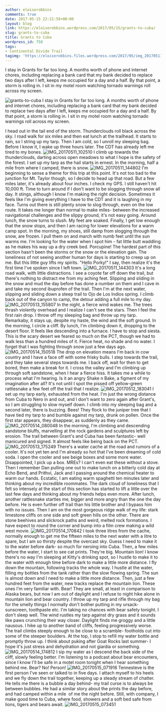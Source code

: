 ```yaml
---
author: eloiserobbins
comments: true
date: 2017-05-15 22:21:59+00:00
layout: blog
link: https://eloiserobbins.wordpress.com/2017/05/15/grants-to-cuba/
slug: grants-to-cuba
title: Grants to Cuba
wordpress_id: 758
tags:
- Continental Divide Trail
tagimg: 'https://eloiserobbins.files.wordpress.com/2017/05/img_20170511_130106.jpg'
---
```


I stay in Grants for far too long. A months worth of phone and internet chores, including replacing a bank card that my bank decided to replace two days after I left, keeps me occupied for a day and a half. By that point, a storm is rolling in. I sit in my motel room watching tornado warnings roll across my screen.


![grants-to-cuba](https://eloiserobbins.files.wordpress.com/2017/05/img_20170511_130106.jpg)
I stay in Grants for far too long. A months worth of phone and internet chores, including replacing a bank card that my bank decided to replace two days after I left, keeps me occupied for a day and a half. By that point, a storm is rolling in. I sit in my motel room watching tornado warnings roll across my screen.

I head out in the tail end of the storm. Thunderclouds roll black across the sky. I road walk for six miles and then eat lunch at the trailhead. It starts to rain, so I string up my tarp. Then I am cold, so I unroll my sleeping bag. Before I know it, I wake up three hours later. The CDT has already left me tired to my bones.
![IMG_20170511_102510](https://eloiserobbins.files.wordpress.com/2017/05/img_20170511_102510.jpg)
I climb up towards the thunderclouds, darting across open meadows to what I hope is the safety of the forest. I set up my tarp as the hail starts in ernest. In the morning, half a mile from where I camped, there is snow.
![IMG_20170511_144802](https://eloiserobbins.files.wordpress.com/2017/05/img_20170511_144802.jpg)
I'm beginning to sense a theme for this trip at this point. It's not too bad to the junction for Mt. Taylor though, so I decide to head up that road. But a few miles later, it's already about four inches. I check my GPS. I still haven't hit 10,000 ft. Time to turn around if I don't want to be slogging through snow all day. It stings, although I know I'm making the right decision. Sometimes it feels like I'm giving everything I have to the CDT and it is laughing in my face.
Turns out there is still plenty snow to slog through, even on the low route. It takes me longer than normal to make miles- between the increased navigational challenges and the slippy ground, it's not easy going. Around lunch, the snow turns to slush. My feet are soaked. Finally, I get low enough that the snow stops, and then I am racing for lower elevations for a warm camp spot.
In the morning, my shoes, still damp from slogging through the snow, are frozen. I pull them on and march with numb feet until the sun warms me. I'm looking for the water when I spot him - fat little butt waddling as he makes his way up a dry creek bed. Porcupine! The hardest part of this section hasn't been the storms or the snow or the elevation gain. The loneliness of not seeing another human for days is starting to creep up on me. But this little guy lifts my spirits. "Hello Porky!" I say, then realize it's the first time I've spoken since I left town.
![IMG_20170511_144303](https://eloiserobbins.files.wordpress.com/2017/05/img_20170511_1443031.jpg)
It's a long road walk, with little distractions. I see a coyote far off down the trail, but there's nothing to distract me from my aching feet. Slipping and sliding in the snow and mud the day before has done a number on them and I cave in and take my second ibuprofen of the trail. Then I'm at the next water, slipping and sliding down a steep trail to Ojo de Los Indios spring. I climb back out of the canyon to camp, the detour adding a full mile to my day.
![IMG_20170513_155807](https://eloiserobbins.files.wordpress.com/2017/05/img_20170513_155807.jpg)
In the night, a fierce wind wakes me. The trees thrash violently overhead and I realize I can't see the stars. Then I feel the first rain drop. I throw off my sleeping bag and throw up my tarp. Remarkaby, it stays up, despite my haste, the wind and the soft ground.
In the morning, I circle a cliff. By lunch, I'm climbing down it, dropping to the desert floor. It feels like descending into a furnace. I have to stop and siesta. This is the scary desert we feared so much on the PCT, though we had to walk less than a hundred miles of it. Fierce heat, no shade and no water. I forget that I was fighting through snow just a few days ago.
![IMG_20170514_150518](https://eloiserobbins.files.wordpress.com/2017/05/img_20170514_150518.jpg)
The drop on elevation means I'm back in cow country and I have a face off with some frisky bulls. I step towards the trail, and they take several steps towards me. I back off, wait for then to get bored, then make a break for it.
I cross the valley and I'm climbing up through soft sandstone, when I hear a fierce hiss. It takes me a while to process what I'm hearing. Is it an angry Shake n Bake, a figment of my imagination after all? It's not until I spot the pissed off yellow-green rattlesnake a few feet off the trail that I realize.
![IMG_20170512_183041](https://eloiserobbins.files.wordpress.com/2017/05/img_20170512_183041.jpg)
I set up my tarp early, exhausted from the heat. I'm just the wrong distance from Cuba to Nero in and out, and I don't want to zero again after Grant's, so I am struggling to slow myself down. I climb into my sleeping bag and a second later, there is buzzing. Bees! They flock to the juniper tree that I have tied my tarp to and bumble against my tarp, drunk on pollen. Once the first star appears, they disappear, as suddenly as they came.
![IMG_20170514_080048](https://eloiserobbins.files.wordpress.com/2017/05/img_20170514_080048.jpg)
In the morning, I'm climbing and descending sandstone bluffs, marvelling at the rock gardens and sculptures left by erosion. The trail between Grant's and Cuba has been fantastic- well manicured and signed. It almost feels like being back on the PCT.
![IMG_20170513_175249](https://eloiserobbins.files.wordpress.com/2017/05/img_20170513_175249.jpg)
There's a water cache at the road and rumors of a cooler. It's not yet ten and I'm already so hot that I've been dreaming of cold soda. I open the cooler and see beige boxes and some more water. Disappointed, I pick up a box. MREs? I can't even eat these without a stove. Then I remember Dan pulling one out to make lunch on a bitterly cold day at Echo Bend, and Prithvi, Jack and I passing around the chemical heater to warm our hands. Ecstatic, I am eating warm spaghetti ten minutes later and thinking about my incredible roommates. The dark cloud of loneliness that I felt so intensely at the start of this section has started to lift a little over the last few days and thinking about my friends helps even more.
After lunch, another rattlesnake startles me, bigger and more angry than the one the day before. He is even further off trail than his little brother and I bypass him with no issues. Then I am on the most gorgeous ridge walk of my life: stark limestone cliffs on one side and soft green hills on the other. There are stone beehives and slickrock paths and weird, melted rock formations. I have expect to round the corner and bump into a film crew making a wild west movie.
![IMG_20170514_170842](https://eloiserobbins.files.wordpress.com/2017/05/img_20170514_170842.jpg)
I took three litres from the cache, normally enough to get me the fifteen miles to the next water with a litre to spare, but I am so thirsty despite the overcast sky. Guess I need to make it to the water before dark- so much for neroing into Cuba. Then, a few miles before the water, I start to see cat prints. They're big. Mountain lion!
I know there's no way I'm sleeping at Kitty's drinking spot, so I hustle to make it to the water with enough time before dark to make a little more distance. I fly down the mountain, following tracks the whole way. I hustle at the water, filling my bottles from the tank rather than the slow flowing spring. The sun is almost down and I need to make a little more distance. Then, just a few hundred feet from the water, new tracks replace the mountain lion. These ones I'm very familiar with. Bear! They are small, at least in comparison to Alaska bears, but now I am out of daylight and I refuse to night hike alone in mountain lion and bear country. I throw up my tarp and rifle through my bag for the smelly things I normally don't bother putting in my ursack- sunscreen, toothpaste etc. I'm taking no chances with bear safety tonight.
I don't sleep well. The wind rustles my tarp against dry grass and it sounds like paws crunching their way closer. Daylight finds me groggy and a little nausous. I hike up to another band of cliffs, feeling progressively worse. The trail climbs steeply enough to be close to a scramble- footholds cut into some of the steeper boulders. At the top, I stop to refill my water bottle and promptly throw up. I think about puking after Goat Rocks last summer- I hope it's just stress and dehydration and not giardia or something.
![IMG_20170514_174812](https://eloiserobbins.files.wordpress.com/2017/05/img_20170514_174812.jpg)
I sip my water as I descend the back side of the cliff, slowly feeling better. I'm listening to a podcast about bear encounters, since I know I'll be safe in a motel room tonight when I hear something behind me. Bear? No! Person!
![IMG_20170515_071916](https://eloiserobbins.files.wordpress.com/2017/05/img_20170515_071916.jpg)
Tennesteve is the first person I've seen or talked to in five days. I attach myself to his heels and we fly down the trail together, keeping up a steady stream of chatter. He tells me there is a bubble a day behind- my trail curse is to always be between bubbles. He had a similar story about the prints the day before, and had camped within a mile  of me the night before. Still, with company, I make good time to Cuba, where food, showers and a soft bed safe from lions, tigers and bears await.
![IMG_20170515_073451](https://eloiserobbins.files.wordpress.com/2017/05/img_20170515_073451.jpg)
